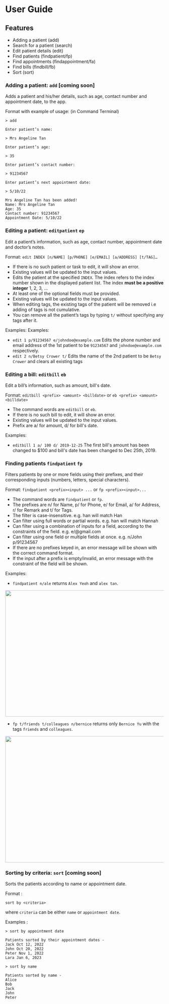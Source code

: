 # User Guide

## Features
* Adding a patient (add)
* Search for a patient (search)
* Edit patient details (edit)
* Find patients (findpatient/fp)
* Find appointments (findappointment/fa)
* Find bills (findbill/fb)
* Sort (sort)


### Adding a patient: `add` [coming soon]

Adds a patient and his/her details, such as age, contact number and appointment date, to the app.

Format with example of usage: (in Command Terminal)

````
> add

Enter patient’s name:

> Mrs Angeline Tan

Enter patient’s age:

> 35

Enter patient’s contact number:

> 91234567

Enter patient’s next appointment date:

> 5/10/22

Mrs Angeline Tan has been added!
Name: Mrs Angeline Tan
Age: 35
Contact number: 91234567
Appointment Date: 5/10/22
````

### Editing a patient: `editpatient` `ep`

Edit a patient’s information, such as age, contact number, appointment date and doctor’s notes.

Format: `edit INDEX [n/NAME] [p/PHONE] [e/EMAIL] [a/ADDRESS] [t/TAG]…​`
* If there is no such patient or task to edit, it will show an error.
* Existing values will be updated to the input values.
* Edits the patient at the specified `INDEX`. The index refers to the index number shown in the displayed patient list. 
   The index **must be a positive integer** 1, 2, 3, …​
* At least one of the optional fields must be provided.
* Existing values will be updated to the input values.
* When editing tags, the existing tags of the patient will be removed i.e adding of tags is not cumulative.
* You can remove all the patient’s tags by typing `t/` without
  specifying any tags after it.

Examples:
Examples:
* `edit 1 p/91234567 e/johndoe@example.com` Edits the phone number and email address of the 1st patient to be `91234567` 
   and `johndoe@example.com` respectively.
* `edit 2 n/Betsy Crower t/` Edits the name of the 2nd patient to be `Betsy Crower` and clears all existing tags


### Editing a bill: `editbill` `eb`

Edit a bill’s information, such as amount, bill's date.

Format: `editbill <prefix> <amount> <billdate>` or `eb <prefix> <amount> <billdate>`

* The command words are `editbill` or `eb`.
* If there is no such bill to edit, it will show an error.
* Existing values will be updated to the input values.
* Prefix are a/ for amount, d/ for bill's date.

Examples:
* `editbill 1 a/ 100 d/ 2019-12-25` The first bill's amount has been changed to $100 
   and bill's date has been changed to Dec 25th, 2019.



### Finding patients `findpatient` `fp`

Filters patients by one or more fields using their prefixes, and their corresponding inputs (numbers, letters,
special characters).

Format:
```findpatient <prefix><input> ...``` or ```fp <prefix><input>...```

* The command words are ``findpatient`` or ``fp``.
* The prefixes are n/ for Name, p/ for Phone, e/ for Email, a/ for Address, r/ for Remark and t/ for Tags.
* The filter is case-insensitive. e.g. han will match Han
* Can filter using full words or partial words. e.g. han will match Hannah
* Can filter using a combination of inputs for a field, according to the constraints of the field. 
  e.g. e/@gmail.com
* Can filter using one field or multiple fields at once. e.g. n/John p/91234567
* If there are no prefixes keyed in, an error message will be shown with the correct command format.
* If the input after a prefix is empty/invalid, an error message with the constraint of the field will be shown.

Examples:
* ```findpatient n/ale``` returns ``Alex Yeoh`` and ``alex tan``.
  
<img src="images/findpatientAlex.png" width="800px" height ="400px">

* ```fp t/friends t/colleagues n/bernice``` returns only ``Bernice Yu`` with the tags ``friends`` and ``colleagues``.

<img src="images/findpatientBernice.png" width="800px" height ="400px">


### Sorting by criteria: `sort` [coming soon]

Sorts the patients according to name or appointment date.

Format :
```
sort by <criteria>
```
where `criteria` can be either `name` or `appointment date`.

Examples :
```
> sort by appointment date

Patients sorted by their appointment dates -
Jack Oct 12, 2022
John Oct 20, 2022
Peter Nov 1, 2022
Lara Jan 6, 2023
```

```
> sort by name

Patients sorted by name -
Alice
Bob
Jack
John 
Peter
```

